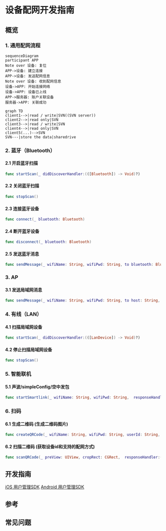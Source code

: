 # 设备配网开发指南

## 概览
### 1. 通用配网流程

```mermaid
sequenceDiagram
participant APP
Note over 设备: 复位
APP->设备: 建立连接
APP->设备: 发送配网信息
Note over 设备: 收到配网信息
设备->APP: 开始连接网络
设备->APP: 设备已上线
APP->服务器: 账户关联设备
服务器->APP: 关联成功
```
```mermaid
graph TD
client1-->|read / write|SVN((SVN server))
client2-->|read only|SVN
client3-->|read / write|SVN
client4-->|read only|SVN
client5(...)-->SVN
SVN---|store the data|sharedrive
```

### 2. 蓝牙（Bluetooth）
#### 2.1 开启蓝牙扫描
```swift
func startScan(_ didDiscoverHandler:(([Bluetooth]) -> Void)?)
```
#### 2.2 关闭蓝牙扫描
```swift
func stopScan()
```
#### 2.3 连接蓝牙设备
```swift
func connect(_ bluetooth: Bluetooth)
```
#### 2.4 断开蓝牙设备
```swift
func disconnect(_ bluetooth: Bluetooth)
```
#### 2.5 发送蓝牙消息
```swift
func sendMessage(_ wifiName: String, wifiPwd: String, to bluetooth: Bluetooth,  responseHandler:(([AnyHashable : Any]) -> Void)?)
```

### 3. AP
#### 3.1 发送局域网消息
```swift
func sendMessage(_ wifiName: String, wifiPwd: String, to host: String, port: Int, responseHandler:(([AnyHashable : Any]) -> Void)?)
```

### 4. 有线（LAN）
#### 4.1 扫描局域网设备
```swift
func startScan(_ didDiscoverHandler:(([LanDevice]) -> Void)?)
```
#### 4.2 停止扫描局域网设备
```swift
func stopScan()
```

### 5. 智能联机
#### 5.1 声波/simpleConfig/空中发包
```swift
func startSmartlink(_ wifiName: String, wifiPwd: String,  responseHandler:(([AnyHashable : Any]) -> Void)?)
```

### 6. 扫码
#### 6.1 生成二维码 (生成二维码图片)
```swift
func createQRCode(_ wifiName: String, wifiPwd: String, userId: String, size: CGSize) -> UIImage?
```
#### 6.2 扫描二维码 (获取设备id和支持的配网方式)
```swift
func scanQRCode(_ preView: UIView, cropRect: CGRect,  responseHandler:(([AnyHashable : Any]) -> Void)?)
```

## 开发指南
[iOS 用户管理SDK](ios/设备配网.md)
[Android 用户管理SDK](Android/设备配网.md)

## 参考


## 常见问题
